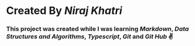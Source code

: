 # Created By **_Niraj Khatri_**

### This project was created while I was learning _Markdown_, _Data Structures and Algorithms_, _Typescript_, _Git_ and _Git Hub_ ✌️
